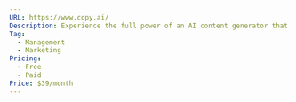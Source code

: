 ```yaml
---
URL: https://www.copy.ai/
Description: Experience the full power of an AI content generator that delivers premium results in seconds.
Tag:
  - Management
  - Marketing
Pricing:
  - Free
  - Paid
Price: $39/month
---
```

